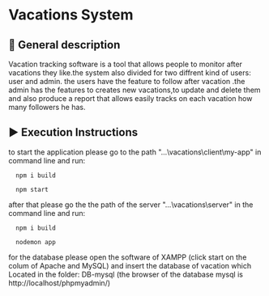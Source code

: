 
# Vacations System

## 📃 General description
Vacation tracking software is a tool that allows people to monitor after vacations they like.the system also divided for two diffrent kind of users: user and admin. the users have the feature to follow after vacation .the admin
has the features to creates new vacations,to update and delete them and also produce a report  that allows easily tracks 
on each vacation how many followers he has.

## ▶️ Execution Instructions
to start the application please go to the path "...\vacations\client\my-app" in command line and run:
```
  npm i build
```

```
  npm start
```
 after that please go the the path of the server "...\vacations\server" in the command line and run:

```
  npm i build
```

```
  nodemon app
```

for the database please open the software of XAMPP (click start on the colum of Apache and MySQL) and insert the database of vacation which Located in the folder: DB-mysql  (the browser of the database mysql is
http://localhost/phpmyadmin/)
